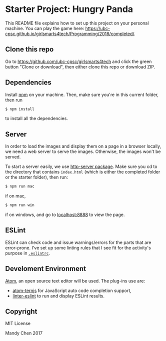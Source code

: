 # Starter Project: Hungry Panda

This README file explains how to set up this project on your personal machine. You can play the game here: https://ubc-cpsc.github.io/girlsmarts4tech/Programming/2018/completed/.

## Clone this repo

Go to https://github.com/ubc-cpsc/girlsmarts4tech and click the green button "Clone or download", then either clone this repo or download ZIP.

## Dependencies

Install [npm](https://www.npmjs.com/get-npm) on your machine. Then, make sure you're in this current folder, then run

```bash
$ npm install
```

to install all the dependencies.

## Server

In order to load the images and display them on a page in a browser locally, we need a web server to serve the images. Otherwise, the images won't be served.

To start a server easily, we use [http-server package](https://www.npmjs.com/package/http-server). Make sure you cd to the directory that contains `index.html` (which is either the completed folder or the starter folder), then run:

```bash
$ npm run mac
```

if on mac,

```bash
$ npm run win
```

if on windows, and go to [localhost:8888](localhost:8888) to view the page.

## ESLint

ESLint can check code and issue warnings/errors for the parts that are error-prone. I've set up some linting rules that I see fit for the activity's purpose in [`.eslintrc`](./.eslintrc).

## Develoment Environment

[Atom](https://atom.io/), an open source text editor will be used. The plug-ins use are:

- [atom-ternjs](https://atom.io/packages/atom-ternjs) for JavaScript auto code completion support,
- [linter-eslint](https://atom.io/packages/linter-eslint) to run and display ESLint results.


## Copyright

MIT License

Mandy Chen 2017
